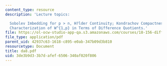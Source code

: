 ```yaml
---
content_type: resource
description: 'Lecture topics:

  Sobolev Imbedding for p > n, H?lder Continuity; Kondrachov Compactness Theorem;
  Characterization of W^{1,p} in Terms of Difference Quotients.'
file: https://ol-ocw-studio-app-qa.s3.amazonaws.com/courses/18-156-differential-analysis-spring-2004/3de3b9d33b7dafef6506340af020f806_da8.pdf
file_type: application/pdf
parent_uid: 42937c63-1618-c895-e0ab-347b09d3b810
resourcetype: Document
title: da8.pdf
uid: 3de3b9d3-3b7d-afef-6506-340af020f806
---
```

